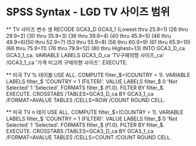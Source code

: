 # SPSS Syntax - LGD TV 사이즈 범위


** TV 사이즈 변수 생
RECODE GCA3_D GCA3_1 (Lowest thru 25.9=1) (26 thru 29.9=2) (30 thru 35.9=3) (36 thru 39.9=4) (40 
    thru 45.9=5) (46 thru 49.9=6)(50 thru 52.9=7) (53 thru 55.9=8) (56 thru 60.9=9) (61 thru 65.9=10) (66 thru 75.9=11) 
    (76 thru 79.9=12) (80 thru Highest=13) INTO GCA3_D_ca GCA3_1_ca. 
VARIABLE LABELS  GCA3_D_ca 'TV구매의향 사이즈_ca' /GCA3_1_ca '가격 미고려 구매의향 사이즈'. 
EXECUTE. 



** 미국 TV % 테이블
USE ALL. 
COMPUTE filter_$=(COUNTRY = 1). 
VARIABLE LABELS filter_$ 'COUNTRY = 1 (FILTER)'. 
VALUE LABELS filter_$ 0 'Not Selected' 1 'Selected'. 
FORMATS filter_$ (f1.0). 
FILTER BY filter_$. 
EXECUTE. 
CROSSTABS 
  /TABLES=GCA3_D_ca BY GCA3_1_ca 
  /FORMAT=AVALUE TABLES 
  /CELLS=ROW 
  /COUNT ROUND CELL.

** 미국 TV n 테이
USE ALL. 
COMPUTE filter_$=(COUNTRY = 1). 
VARIABLE LABELS filter_$ 'COUNTRY = 1 (FILTER)'. 
VALUE LABELS filter_$ 0 'Not Selected' 1 'Selected'. 
FORMATS filter_$ (f1.0). 
FILTER BY filter_$. 
EXECUTE. 
CROSSTABS 
  /TABLES=GCA3_D_ca BY GCA3_1_ca 
  /FORMAT=AVALUE TABLES 
  /CELLS=COUNT 
  /COUNT ROUND CELL.